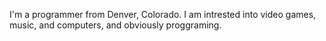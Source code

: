 I'm a programmer from Denver, Colorado. I am intrested into video games, music, and computers, and obviously proggraming.
